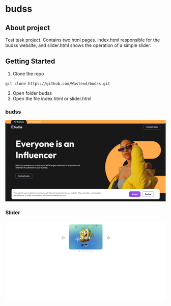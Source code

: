 # budss
## About project
Test task project.
Contains two html pages. index.html responsible for the budss website, and slider.html shows the operation of a simple slider.
## Getting Started
1. Clone the repo
````
git clone https://github.com/Wastend/budss.git
````
2. Open folder budss
3. Open the file index.html or slider.html
### budss
![NoTab](https://github.com/Wastend/budss/blob/bbc135d06fea546d2d0e7be9955404e58355fedf/images/budss.png)
### Slider
![Slider](https://github.com/Wastend/budss/blob/bbc135d06fea546d2d0e7be9955404e58355fedf/images/slider.png)
